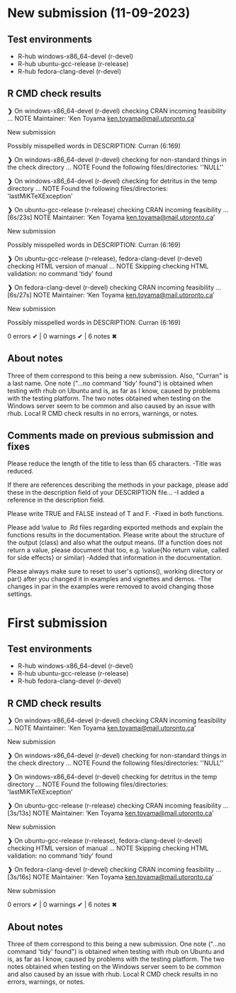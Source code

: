 # New submission (11-09-2023)

## Test environments
- R-hub windows-x86_64-devel (r-devel)
- R-hub ubuntu-gcc-release (r-release)
- R-hub fedora-clang-devel (r-devel)

## R CMD check results
❯ On windows-x86_64-devel (r-devel)
  checking CRAN incoming feasibility ... NOTE
  Maintainer: 'Ken Toyama <ken.toyama@mail.utoronto.ca>'
  
  New submission
  
  Possibly misspelled words in DESCRIPTION:
    Curran (6:169)

❯ On windows-x86_64-devel (r-devel)
  checking for non-standard things in the check directory ... NOTE
  Found the following files/directories:
    ''NULL''

❯ On windows-x86_64-devel (r-devel)
  checking for detritus in the temp directory ... NOTE
  Found the following files/directories:
    'lastMiKTeXException'

❯ On ubuntu-gcc-release (r-release)
  checking CRAN incoming feasibility ... [6s/23s] NOTE
  Maintainer: ‘Ken Toyama <ken.toyama@mail.utoronto.ca>’
  
  New submission
  
  Possibly misspelled words in DESCRIPTION:
    Curran (6:169)

❯ On ubuntu-gcc-release (r-release), fedora-clang-devel (r-devel)
  checking HTML version of manual ... NOTE
  Skipping checking HTML validation: no command 'tidy' found

❯ On fedora-clang-devel (r-devel)
  checking CRAN incoming feasibility ... [6s/27s] NOTE
  Maintainer: ‘Ken Toyama <ken.toyama@mail.utoronto.ca>’
  
  New submission
  
  Possibly misspelled words in DESCRIPTION:
    Curran (6:169)

0 errors ✔ | 0 warnings ✔ | 6 notes ✖

## About notes

Three of them correspond to this being a new submission. Also, "Curran" is a 
last name. One note ("...no command 'tidy' found") is obtained when testing with 
rhub on Ubuntu and is, as far as I know, caused by problems with the testing 
platform. The two notes obtained when testing on the Windows server seem to be 
common and also caused by an issue with rhub. Local R CMD check results in no 
errors, warnings, or notes.

## Comments made on previous submission and fixes

Please reduce the length of the title to less than 65 characters.
-Title was reduced.

If there are references describing the methods in your package, please
add these in the description field of your DESCRIPTION file...
-I added a reference in the description field.

Please write TRUE and FALSE instead of T and F.
-Fixed in both functions.

Please add \value to .Rd files regarding exported methods and explain
the functions results in the documentation. Please write about the
structure of the output (class) and also what the output means. (If a
function does not return a value, please document that too, e.g.
\value{No return value, called for side effects} or similar)
-Added that information in the documentation.

Please always make sure to reset to user's options(), working directory
or par() after you changed it in examples and vignettes and demos.
-The changes in par in the examples were removed to avoid changing those settings.


# First submission

## Test environments
- R-hub windows-x86_64-devel (r-devel)
- R-hub ubuntu-gcc-release (r-release)
- R-hub fedora-clang-devel (r-devel)

## R CMD check results
❯ On windows-x86_64-devel (r-devel)
  checking CRAN incoming feasibility ... NOTE
  Maintainer: 'Ken Toyama <ken.toyama@mail.utoronto.ca>'
  
  New submission

❯ On windows-x86_64-devel (r-devel)
  checking for non-standard things in the check directory ... NOTE
  Found the following files/directories:
    ''NULL''

❯ On windows-x86_64-devel (r-devel)
  checking for detritus in the temp directory ... NOTE
  Found the following files/directories:
    'lastMiKTeXException'

❯ On ubuntu-gcc-release (r-release)
  checking CRAN incoming feasibility ... [3s/13s] NOTE
  Maintainer: ‘Ken Toyama <ken.toyama@mail.utoronto.ca>’
  
  New submission

❯ On ubuntu-gcc-release (r-release), fedora-clang-devel (r-devel)
  checking HTML version of manual ... NOTE
  Skipping checking HTML validation: no command 'tidy' found

❯ On fedora-clang-devel (r-devel)
  checking CRAN incoming feasibility ... [3s/16s] NOTE
  Maintainer: ‘Ken Toyama <ken.toyama@mail.utoronto.ca>’
  
  New submission

0 errors ✔ | 0 warnings ✔ | 6 notes ✖

## About notes

Three of them correspond to this being a new submission. One note ("...no 
command 'tidy' found") is obtained when testing with rhub on Ubuntu and is, 
as far as I know, caused by problems with the testing platform. The two notes
obtained when testing on the Windows server seem to be common and also caused 
by an issue with rhub. Local R CMD check results in no errors, warnings, 
or notes.
